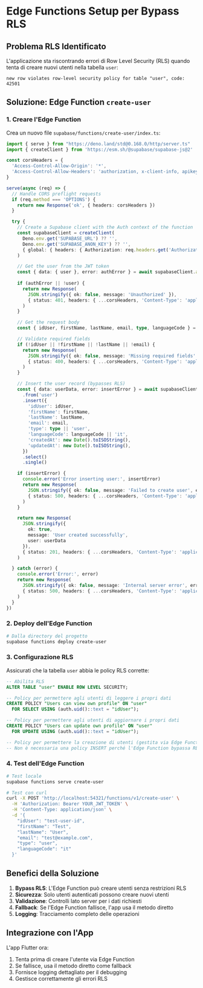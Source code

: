 # Edge Functions Setup per Bypass RLS

## Problema RLS Identificato

L'applicazione sta riscontrando errori di Row Level Security (RLS) quando tenta di creare nuovi utenti nella tabella `user`:

```
new row violates row-level security policy for table "user", code: 42501
```

## Soluzione: Edge Function `create-user`

### 1. Creare l'Edge Function

Crea un nuovo file `supabase/functions/create-user/index.ts`:

```typescript
import { serve } from "https://deno.land/std@0.168.0/http/server.ts"
import { createClient } from 'https://esm.sh/@supabase/supabase-js@2'

const corsHeaders = {
  'Access-Control-Allow-Origin': '*',
  'Access-Control-Allow-Headers': 'authorization, x-client-info, apikey, content-type',
}

serve(async (req) => {
  // Handle CORS preflight requests
  if (req.method === 'OPTIONS') {
    return new Response('ok', { headers: corsHeaders })
  }

  try {
    // Create a Supabase client with the Auth context of the function
    const supabaseClient = createClient(
      Deno.env.get('SUPABASE_URL') ?? '',
      Deno.env.get('SUPABASE_ANON_KEY') ?? '',
      { global: { headers: { Authorization: req.headers.get('Authorization')! } } }
    )

    // Get the user from the JWT token
    const { data: { user }, error: authError } = await supabaseClient.auth.getUser()
    
    if (authError || !user) {
      return new Response(
        JSON.stringify({ ok: false, message: 'Unauthorized' }),
        { status: 401, headers: { ...corsHeaders, 'Content-Type': 'application/json' } }
      )
    }

    // Get the request body
    const { idUser, firstName, lastName, email, type, languageCode } = await req.json()

    // Validate required fields
    if (!idUser || !firstName || !lastName || !email) {
      return new Response(
        JSON.stringify({ ok: false, message: 'Missing required fields' }),
        { status: 400, headers: { ...corsHeaders, 'Content-Type': 'application/json' } }
      )
    }

    // Insert the user record (bypasses RLS)
    const { data: userData, error: insertError } = await supabaseClient
      .from('user')
      .insert({
        'idUser': idUser,
        'firstName': firstName,
        'lastName': lastName,
        'email': email,
        'type': type || 'user',
        'languageCode': languageCode || 'it',
        'createdAt': new Date().toISOString(),
        'updatedAt': new Date().toISOString(),
      })
      .select()
      .single()

    if (insertError) {
      console.error('Error inserting user:', insertError)
      return new Response(
        JSON.stringify({ ok: false, message: 'Failed to create user', error: insertError.message }),
        { status: 500, headers: { ...corsHeaders, 'Content-Type': 'application/json' } }
      )
    }

    return new Response(
      JSON.stringify({ 
        ok: true, 
        message: 'User created successfully',
        user: userData 
      }),
      { status: 201, headers: { ...corsHeaders, 'Content-Type': 'application/json' } }
    )

  } catch (error) {
    console.error('Error:', error)
    return new Response(
      JSON.stringify({ ok: false, message: 'Internal server error', error: error.message }),
      { status: 500, headers: { ...corsHeaders, 'Content-Type': 'application/json' } }
    )
  }
})
```

### 2. Deploy dell'Edge Function

```bash
# Dalla directory del progetto
supabase functions deploy create-user
```

### 3. Configurazione RLS

Assicurati che la tabella `user` abbia le policy RLS corrette:

```sql
-- Abilita RLS
ALTER TABLE "user" ENABLE ROW LEVEL SECURITY;

-- Policy per permettere agli utenti di leggere i propri dati
CREATE POLICY "Users can view own profile" ON "user"
  FOR SELECT USING (auth.uid()::text = "idUser");

-- Policy per permettere agli utenti di aggiornare i propri dati
CREATE POLICY "Users can update own profile" ON "user"
  FOR UPDATE USING (auth.uid()::text = "idUser");

-- Policy per permettere la creazione di utenti (gestita via Edge Function)
-- Non è necessaria una policy INSERT perché l'Edge Function bypassa RLS
```

### 4. Test dell'Edge Function

```bash
# Test locale
supabase functions serve create-user

# Test con curl
curl -X POST 'http://localhost:54321/functions/v1/create-user' \
  -H 'Authorization: Bearer YOUR_JWT_TOKEN' \
  -H 'Content-Type: application/json' \
  -d '{
    "idUser": "test-user-id",
    "firstName": "Test",
    "lastName": "User",
    "email": "test@example.com",
    "type": "user",
    "languageCode": "it"
  }'
```

## Benefici della Soluzione

1. **Bypass RLS**: L'Edge Function può creare utenti senza restrizioni RLS
2. **Sicurezza**: Solo utenti autenticati possono creare nuovi utenti
3. **Validazione**: Controlli lato server per i dati richiesti
4. **Fallback**: Se l'Edge Function fallisce, l'app usa il metodo diretto
5. **Logging**: Tracciamento completo delle operazioni

## Integrazione con l'App

L'app Flutter ora:
1. Tenta prima di creare l'utente via Edge Function
2. Se fallisce, usa il metodo diretto come fallback
3. Fornisce logging dettagliato per il debugging
4. Gestisce correttamente gli errori RLS
